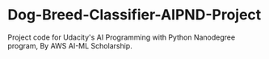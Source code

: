 # Dog-Breed-Classifier-AIPND-Project
Project code for Udacity's AI Programming with Python Nanodegree program, By AWS AI-ML Scholarship.
